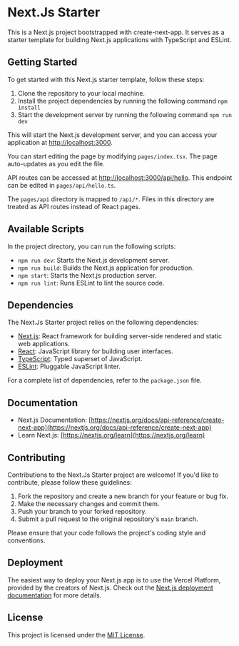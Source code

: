 # Next.Js Starter

This is a Next.js project bootstrapped with create-next-app. It serves as a starter template for building Next.js applications with TypeScript and ESLint.

## Getting Started

To get started with this Next.js starter template, follow these steps:

1. Clone the repository to your local machine.
2. Install the project dependencies by running the following command `npm install`
3. Start the development server by running the following command `npm run dev`

This will start the Next.js development server, and you can access your application at [http://localhost:3000](http://localhost:3000).

You can start editing the page by modifying `pages/index.tsx`. The page auto-updates as you edit the file.

API routes can be accessed at [http://localhost:3000/api/hello](http://localhost:3000/api/hello). This endpoint can be edited in `pages/api/hello.ts`.

The `pages/api` directory is mapped to `/api/*`. Files in this directory are treated as API routes instead of React pages.

## Available Scripts

In the project directory, you can run the following scripts:

- `npm run dev`: Starts the Next.js development server.
- `npm run build`: Builds the Next.js application for production.
- `npm start`: Starts the Next.js production server.
- `npm run lint`: Runs ESLint to lint the source code.

## Dependencies

The Next.Js Starter project relies on the following dependencies:

- [Next.js](https://nextjs.org/): React framework for building server-side rendered and static web applications.
- [React](https://reactjs.org/): JavaScript library for building user interfaces.
- [TypeScript](https://www.typescriptlang.org/): Typed superset of JavaScript.
- [ESLint](https://eslint.org/): Pluggable JavaScript linter.

For a complete list of dependencies, refer to the `package.json` file.

## Documentation

- Next.js Documentation: [https://nextjs.org/docs/api-reference/create-next-app](https://nextjs.org/docs/api-reference/create-next-app)
- Learn Next.js: [https://nextjs.org/learn](https://nextjs.org/learn)

## Contributing

Contributions to the Next.Js Starter project are welcome! If you'd like to contribute, please follow these guidelines:

1. Fork the repository and create a new branch for your feature or bug fix.
2. Make the necessary changes and commit them.
3. Push your branch to your forked repository.
4. Submit a pull request to the original repository's `main` branch.

Please ensure that your code follows the project's coding style and conventions.

## Deployment

The easiest way to deploy your Next.js app is to use the Vercel Platform, provided by the creators of Next.js. Check out the [Next.js deployment documentation](https://nextjs.org/docs/deployment) for more details.

## License

This project is licensed under the [MIT License](LICENSE).
